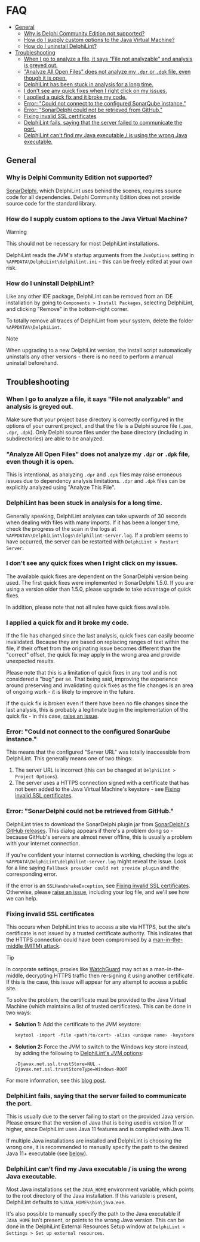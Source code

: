 # FAQ

- [General](#general)
  - [Why is Delphi Community Edition not supported?](#why-is-delphi-community-edition-not-supported)
  - [How do I supply custom options to the Java Virtual Machine?](#how-do-i-supply-custom-options-to-the-java-virtual-machine)
  - [How do I uninstall DelphiLint?](#how-do-i-uninstall-delphilint)
- [Troubleshooting](#troubleshooting)
  - [When I go to analyze a file, it says "File not analyzable" and analysis is greyed out.](#when-i-go-to-analyze-a-file-it-says-file-not-analyzable-and-analysis-is-greyed-out)
  - ["Analyze All Open Files" does not analyze my `.dpr` or `.dpk` file, even though it is open.](#analyze-all-open-files-does-not-analyze-my-dpr-or-dpk-file-even-though-it-is-open)
  - [DelphiLint has been stuck in analysis for a long time.](#delphilint-has-been-stuck-in-analysis-for-a-long-time)
  - [I don't see any quick fixes when I right click on my issues.](#i-dont-see-any-quick-fixes-when-i-right-click-on-my-issues)
  - [I applied a quick fix and it broke my code.](#i-applied-a-quick-fix-and-it-broke-my-code)
  - [Error: "Could not connect to the configured SonarQube instance."](#error-could-not-connect-to-the-configured-sonarqube-instance)
  - [Error: "SonarDelphi could not be retrieved from GitHub."](#error-sonardelphi-could-not-be-retrieved-from-github)
  - [Fixing invalid SSL certificates](#fixing-invalid-ssl-certificates)
  - [DelphiLint fails, saying that the server failed to communicate the port.](#delphilint-fails-saying-that-the-server-failed-to-communicate-the-port)
  - [DelphiLint can't find my Java executable / is using the wrong Java executable.](#delphilint-cant-find-my-java-executable--is-using-the-wrong-java-executable)

## General

### Why is Delphi Community Edition not supported?

[SonarDelphi](https://github.com/integrated-application-development/sonar-delphi), which DelphiLint uses behind the
scenes, requires source code for all dependencies. Delphi Community Edition does not provide source code for the
standard library.

### How do I supply custom options to the Java Virtual Machine?

> [!WARNING]
> This should not be necessary for most DelphiLint installations.

DelphiLint reads the JVM's startup arguments from the `JvmOptions` setting in `%APPDATA\DelphiLint\delphilint.ini` -
this can be freely edited at your own risk.

### How do I uninstall DelphiLint?

Like any other IDE package, DelphiLint can be removed from an IDE installation by going to
`Components > Install Packages`, selecting DelphiLint, and clicking "Remove" in the bottom-right corner.

To totally remove all traces of DelphiLint from your system, delete the folder `%APPDATA%\DelphiLint`.

> [!NOTE]
> When upgrading to a new DelphiLint version, the install script automatically uninstalls any other versions -
> there is no need to perform a manual uninstall beforehand.

## Troubleshooting

### When I go to analyze a file, it says "File not analyzable" and analysis is greyed out.

Make sure that your project base directory is correctly configured in the options of your current project, and that
the file is a Delphi source file (`.pas`, `.dpr`, `.dpk`).
Only Delphi source files under the base directory (including in subdirectories) are able to be analyzed.

### "Analyze All Open Files" does not analyze my `.dpr` or `.dpk` file, even though it is open.

This is intentional, as analyzing `.dpr` and `.dpk` files may raise erroneous issues due to
dependency analysis limitations. `.dpr` and `.dpk` files can be explicitly analyzed using "Analyze This File".

### DelphiLint has been stuck in analysis for a long time.

Generally speaking, DelphiLint analyses can take upwards of 30 seconds when dealing with files with many imports. If it
has been a longer time, check the progress of the scan in the logs at
`%APPDATA%\DelphiLint\logs\delphilint-server.log`. If a problem seems to have occurred, the server can be restarted
with `DelphiLint > Restart Server`.

### I don't see any quick fixes when I right click on my issues.

The available quick fixes are dependent on the SonarDelphi version being used. The first quick fixes were implemented
in SonarDelphi 1.5.0. If you are using a version older than 1.5.0, please upgrade to take advantage of quick fixes.

In addition, please note that not all rules have quick fixes available.

### I applied a quick fix and it broke my code.

If the file has changed since the last analysis, quick fixes can easily become invalidated. Because they are based
on replacing ranges of text within the file, if their offset from the originating issue becomes different than the
"correct" offset, the quick fix may apply in the wrong area and provide unexpected results.

Please note that this is a limitation of quick fixes in any tool and is not considered a "bug" per se. That being
said, improving the experience around preserving and invalidating quick fixes as the file changes is an area of
ongoing work - it is likely to improve in the future.

If the quick fix is broken even if there have been no file changes since the last analysis, this is probably a
legitimate bug in the implementation of the quick fix -
in this case, [raise an issue](https://github.com/integrated-application-development/delphilint/issues).

### Error: "Could not connect to the configured SonarQube instance."

This means that the configured "Server URL" was totally inaccessible from DelphiLint. This generally means one of
two things:

1. The server URL is incorrect (this can be changed at `DelphiLint > Project Options`).
2. The server uses a HTTPS connection signed with a certificate that has not been
   added to the Java Virtual Machine's keystore - see [Fixing invalid SSL certificates](#fixing-invalid-ssl-certificates).

### Error: "SonarDelphi could not be retrieved from GitHub."

DelphiLint tries to download the SonarDelphi plugin jar from [SonarDelphi's GitHub releases](https://github.com/integrated-application-development/sonar-delphi/releases).
This dialog appears if there's a problem doing so - because GitHub's servers are almost never offline, this is usually a problem with your internet connection.

If you're confident your internet connection is working, checking the logs at `%APPDATA\DelphiLint\delphilint-server.log` might reveal the issue. Look for a line saying
`Fallback provider could not provide plugin` and the corresponding error.

If the error is an `SSLHandshakeException`, see [Fixing invalid SSL certificates](#fixing-invalid-ssl-certificates).
Otherwise, please [raise an issue](https://github.com/integrated-application-development/delphilint/issues), including
your log file, and we'll see how we can help.

### Fixing invalid SSL certificates

This occurs when DelphiLint tries to access a site via HTTPS, but the site's certificate is not issued by a
trusted certificate authority. This indicates that the HTTPS connection could have been compromised by a
[man-in-the-middle (MITM) attack](https://en.wikipedia.org/wiki/Man-in-the-middle_attack).

> [!TIP]
> In corporate settings, proxies like [WatchGuard](https://www.watchguard.com/help/docs/help-center/en-US/Content/en-US/Fireware/proxies/https/https_proxy_contentinspection_c.html)
> may act as a man-in-the-middle, decrypting HTTPS traffic then re-signing it using another certificate.
> If this is the case, this issue will appear for any attempt to access a public site.

To solve the problem, the certificate must be provided to the Java Virtual Machine (which maintains a list of
trusted certificates). This can be done in two ways:

* **Solution 1:** Add the certificate to the JVM keystore:
  ```powershell
  keytool -import -file <path/to/cert> -alias <unique name> -keystore <JAVA_HOME>/lib/security/cacerts
  ```
* **Solution 2:** Force the JVM to switch to the Windows key store instead, by adding the following to
  [DelphiLint's JVM options](#how-do-i-supply-custom-options-to-the-java-virtual-machine):
  ```
  -Djavax.net.ssl.trustStore=NUL -Djavax.net.ssl.trustStoreType=Windows-ROOT
  ```

For more information, see this [blog post](https://chancharles.medium.com/java-consultant-tip-ssl-certificates-and-man-in-the-middle-ssl-proxy-3867b81ee5f0).

### DelphiLint fails, saying that the server failed to communicate the port.

This is usually due to the server failing to start on the provided Java version. Please ensure that the version
of Java that is being used is version 11 or higher, since DelphiLint uses Java 11 features and is compiled with
Java 11.

If multiple Java installations are installed and DelphiLint is choosing the wrong one, it is recommended to manually
specify the path to the desired Java 11+ executable
(see [below](#delphilint-cant-find-my-java-executable--is-using-the-wrong-java-executable)).

### DelphiLint can't find my Java executable / is using the wrong Java executable.

Most Java installations set the `JAVA_HOME` environment variable, which points to the root directory of the Java
installation. If this variable is present, DelphiLint defaults to `%JAVA_HOME%\bin\java.exe`.

It's also possible to manually specify the path to the Java executable if `JAVA_HOME` isn't present, or points to the
wrong Java version. This can be done in the DelphiLint External Resources Setup window at
`DelphiLint > Settings > Set up external resources`.
